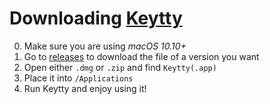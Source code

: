 # Downloading [Keytty](https://keytty.com)

0. Make sure you are using _macOS 10.10+_
1. Go to [releases](https://github.com/keytty/shelter/releases) to download the file of a version you want
2. Open either `.dmg` or `.zip` and find `Keytty(.app)` 
3. Place it into `/Applications`
5. Run Keytty and enjoy using it!
